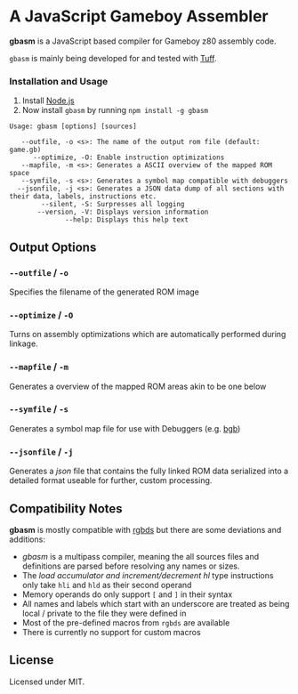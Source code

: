 # A JavaScript Gameboy Assembler

**gbasm** is a JavaScript based compiler for Gameboy z80 assembly code.

`gbasm` is mainly being developed for and tested with [Tuff](https://github.com/BonsaiDen/Tuff.gb). 


### Installation and Usage

1. Install [Node.js](https://nodejs.org)
2. Now install `gbasm` by running `npm install -g gbasm`


```
Usage: gbasm [options] [sources]

   --outfile, -o <s>: The name of the output rom file (default: game.gb)
      --optimize, -O: Enable instruction optimizations
   --mapfile, -m <s>: Generates a ASCII overview of the mapped ROM space
   --symfile, -s <s>: Generates a symbol map compatible with debuggers
  --jsonfile, -j <s>: Generates a JSON data dump of all sections with their data, labels, instructions etc.
        --silent, -S: Surpresses all logging
       --version, -V: Displays version information
              --help: Displays this help text
```


## Output Options


### `--outfile` / `-o` 

  Specifies the filename of the generated ROM image
  
  
### `--optimize` / `-O` 

  Turns on assembly optimizations which are automatically performed during linkage.
  
  
### `--mapfile` / `-m`

  Generates a overview of the mapped ROM areas akin to be one below
  
  
### `--symfile` / `-s` 

  Generates a symbol map file for use with Debuggers (e.g. [bgb]())
  

### `--jsonfile` / `-j` 

  Generates a *json* file that contains the fully linked ROM data serialized into a detailed format useable for further, custom processing.



## Compatibility Notes

**gbasm** is mostly compatible with [rgbds](https://github.com/bentley/rgbds) 
but there are some deviations and additions:

- *gbasm* is a multipass compiler, meaning the all sources files and definitions are parsed before resolving any names or sizes. 
- The *load accumulator and increment/decrement hl* type instructions only take `hli` and `hld` as their second operand
- Memory operands do only support `[` and `]` in their syntax
- All names and labels which start with an underscore are treated as being local / private to the file they were defined in
- Most of the pre-defined macros from `rgbds` are available 
- There is currently no support for custom macros



## License

Licensed under MIT.

